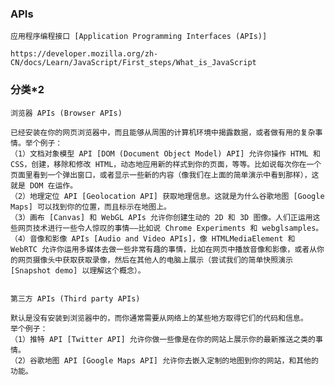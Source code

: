 
### APIs

	应用程序编程接口 [Application Programming Interfaces (APIs)] 

	https://developer.mozilla.org/zh-CN/docs/Learn/JavaScript/First_steps/What_is_JavaScript

### 分类*2

	浏览器 APIs (Browser APIs) 

	已经安装在你的网页浏览器中，而且能够从周围的计算机环境中揭露数据，或者做有用的复杂事情。举个例子：
	（1）文档对象模型 API [DOM (Document Object Model) API] 允许你操作 HTML 和 CSS，创建，移除和修改 HTML，动态地应用新的样式到你的页面，等等。比如说每次你在一个页面里看到一个弹出窗口，或者显示一些新的内容（像我们在上面的简单演示中看到那样），这就是 DOM 在运作。
	（2）地理定位 API [Geolocation API] 获取地理信息。这就是为什么谷歌地图 [Google Maps] 可以找到你的位置，而且标示在地图上。
	（3）画布 [Canvas] 和 WebGL APIs 允许你创建生动的 2D 和 3D 图像。人们正运用这些网页技术进行一些令人惊叹的事情——比如说 Chrome Experiments 和 webglsamples。
	（4）音像和影像 APIs [Audio and Video APIs]，像 HTMLMediaElement 和 WebRTC 允许你运用多媒体去做一些非常有趣的事情，比如在网页中播放音像和影像，或者从你的网页摄像头中获取获取录像，然后在其他人的电脑上展示（尝试我们的简单快照演示 [Snapshot demo] 以理解这个概念）。


	第三方 APIs (Third party APIs) 

	默认是没有安装到浏览器中的，而你通常需要从网络上的某些地方取得它们的代码和信息。
	举个例子：
	（1）推特 API [Twitter API] 允许你做一些像是在你的网站上展示你的最新推送之类的事情。
	（2）谷歌地图 API [Google Maps API] 允许你去嵌入定制的地图到你的网站，和其他的功能。

